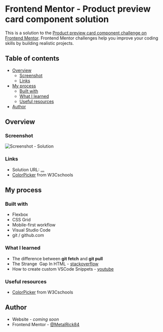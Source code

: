 # Frontend Mentor - Product preview card component solution

This is a solution to the [Product preview card component challenge on Frontend Mentor](https://www.frontendmentor.io/challenges/product-preview-card-component-GO7UmttRfa). Frontend Mentor challenges help you improve your coding skills by building realistic projects. 

## Table of contents

- [Overview](#overview)
  - [Screenshot](#screenshot)
  - [Links](#links)
- [My process](#my-process)
  - [Built with](#built-with)
  - [What I learned](#what-i-learned)
  - [Useful resources](#useful-resources)
- [Author](#author)

## Overview

### Screenshot

![Screenshot - Solution]()

### Links

- Solution URL: [...](#)
- [ColorPicker](https://www.w3schools.com/colors/colors_picker.asp) from W3Cschools

## My process

### Built with

- Flexbox
- CSS Grid
- Mobile-first workflow
- Visual Studio Code
- git / github.com

### What I learned

- The difference between **git fetch** and **git pull**
- The Strange <img> Gap In HTML - [stackoverflow](https://stackoverflow.com/questions/5804256/image-inside-div-has-extra-space-below-the-image)
- How to create custom VSCode Snippets - [youtube](https://www.youtube.com/watch?v=TGh2NpCIDlc&t=135s)

### Useful resources

- [ColorPicker](https://www.w3schools.com/colors/colors_picker.asp) from W3Cschools

## Author

- Website - *coming soon*
- Frontend Mentor - [@MetalRick84](https://www.frontendmentor.io/profile/MetalRick84)